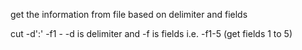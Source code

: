 get the information from file based on delimiter and fields

cut -d':' -f1 <File name>  - -d is delimiter and -f is fields  i.e. -f1-5 (get fields 1 to 5)
